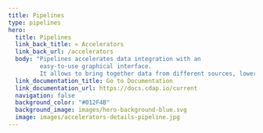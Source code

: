 ```yaml
---
title: Pipelines
type: pipelines
hero:
  title: Pipelines
  link_back_title: « Accelerators
  link_back_url: /accelerators
  body: "Pipelines accelerates data integration with an 
         easy-to-use graphical interface.
         It allows to bring together data from different sources, lowers the barrier to data integration, and lets derive insight from data code-free."
  link_documentation_title: Go to Documentation
  link_documentation_url: https://docs.cdap.io/current
  navigation: false
  background_color: "#012F4B"
  background_image: images/hero-background-blue.svg
  image: images/accelerators-details-pipeline.jpg
---
```

